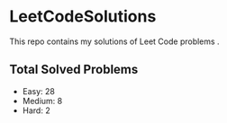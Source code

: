 # LeetCodeSolutions
This repo contains my solutions of Leet Code problems .

## Total Solved Problems

- Easy: 28
- Medium: 8
- Hard: 2
